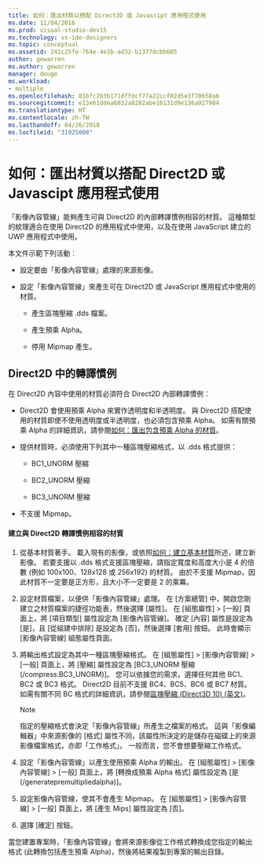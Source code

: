 ```yaml
---
title: 如何：匯出材質以搭配 Direct2D 或 Javascipt 應用程式使用
ms.date: 11/04/2016
ms.prod: visual-studio-dev15
ms.technology: vs-ide-designers
ms.topic: conceptual
ms.assetid: 241c25fe-764e-4e1b-ad32-b1377dcbb605
author: gewarren
ms.author: gewarren
manager: douge
ms.workload:
- multiple
ms.openlocfilehash: 81bfc2b3b171dffdcf77a22ccf02d5e3f70658a6
ms.sourcegitcommit: e13e61ddea6032a8282abe16131d9e136a927984
ms.translationtype: HT
ms.contentlocale: zh-TW
ms.lasthandoff: 04/26/2018
ms.locfileid: "31925008"
---
```

# <a name="how-to-export-a-texture-for-use-with-direct2d-or-javascipt-apps"></a>如何：匯出材質以搭配 Direct2D 或 Javascipt 應用程式使用
「影像內容管線」能夠產生可與 Direct2D 的內部轉譯慣例相容的材質。 這種類型的紋理適合在使用 Direct2D 的應用程式中使用，以及在使用 JavaScript 建立的 UWP 應用程式中使用。

 本文件示範下列活動︰

-   設定要由「影像內容管線」處理的來源影像。

-   設定「影像內容管線」來產生可在 Direct2D 或 JavaScript 應用程式中使用的材質。

    -   產生區塊壓縮 .dds 檔案。

    -   產生預乘 Alpha。

    -   停用 Mipmap 產生。

## <a name="rendering-conventions-in-direct2d"></a>Direct2D 中的轉譯慣例
 在 Direct2D 內容中使用的材質必須符合 Direct2D 內部轉譯慣例：

-   Direct2D 會使用預乘 Alpha 來實作透明度和半透明度。 與 Direct2D 搭配使用的材質即使不使用透明度或半透明度，也必須包含預乘 Alpha。 如需有關預乘 Alpha 的詳細資訊，請參閱[如何：匯出包含預乘 Alpha 的材質](../designers/how-to-export-a-texture-that-has-premultiplied-alpha.md)。

-   提供材質時，必須使用下列其中一種區塊壓縮格式，以 .dds 格式提供：

    -   BC1_UNORM 壓縮

    -   BC2_UNORM 壓縮

    -   BC3_UNORM 壓縮

-   不支援 Mipmap。

#### <a name="to-create-a-texture-thats-compatible-with-direct2d-rendering-conventions"></a>建立與 Direct2D 轉譯慣例相容的材質

1.  從基本材質著手。 載入現有的影像，或依照[如何：建立基本材質](../designers/how-to-create-a-basic-texture.md)所述，建立新影像。 若要支援以 .dds 格式支援區塊壓縮，請指定寬度和高度大小是 4 的倍數 (例如 100x100、128x128 或 256x192) 的材質。 由於不支援 Mipmap，因此材質不一定要是正方形，且大小不一定要是 2 的乘冪。

2.  設定材質檔案，以便供「影像內容管線」處理。 在 [方案總管] 中，開啟您剛建立之材質檔案的捷徑功能表，然後選擇 [屬性]。 在 [組態屬性] > [一般] 頁面上，將 [項目類型] 屬性設定為 [影像內容管線]。 確定 [內容] 屬性是設定為 [是]，且 [從組建中排除] 是設定為 [否]，然後選擇 [套用] 按鈕。 此時會顯示 [影像內容管線] 組態屬性頁面。

3.  將輸出格式設定為其中一種區塊壓縮格式。 在 [組態屬性] > [影像內容管線] > [一般] 頁面上，將 [壓縮] 屬性設定為 [BC3_UNORM 壓縮 (/compress:BC3_UNORM)]。 您可以依據您的需求，選擇任何其他 BC1、BC2 或 BC3 格式。 Direct2D 目前不支援 BC4、BC5、BC6 或 BC7 材質。 如需有關不同 BC 格式的詳細資訊，請參閱[區塊壓縮 (Direct3D 10) (英文)](http://msdn.microsoft.com/library/windows/desktop/bb694531.aspx)。

    > [!NOTE]
    >  指定的壓縮格式會決定「影像內容管線」所產生之檔案的格式。 這與「影像編輯器」中來源影像的 [格式] 屬性不同，該屬性所決定的是儲存在磁碟上的來源影像檔案格式，亦即「工作格式」。 一般而言，您不會想要壓縮工作格式。

4.  設定「影像內容管線」以產生使用預乘 Alpha 的輸出。 在 [組態屬性] > [影像內容管線] > [一般] 頁面上，將 [轉換成預乘 Alpha 格式] 屬性設定為 [是 (/generatepremultipliedalpha)]。

5.  設定影像內容管線，使其不會產生 Mipmap。 在 [組態屬性] > [影像內容管線] > [一般] 頁面上，將 [產生 Mips] 屬性設定為 [否]。

6.  選擇 [確定]  按鈕。

 當您建置專案時，「影像內容管線」會將來源影像從工作格式轉換成您指定的輸出格式 (此轉換包括產生預乘 Alpha)，然後將結果複製到專案的輸出目錄。